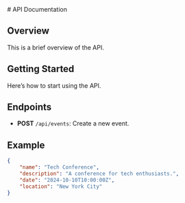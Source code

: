<link rel="stylesheet" href="styles.css">
# API Documentation

## Overview
This is a brief overview of the API.

## Getting Started
Here’s how to start using the API.

## Endpoints
- **POST** `/api/events`: Create a new event.

## Example
```json
{
    "name": "Tech Conference",
    "description": "A conference for tech enthusiasts.",
    "date": "2024-10-10T10:00:00Z",
    "location": "New York City"
}
